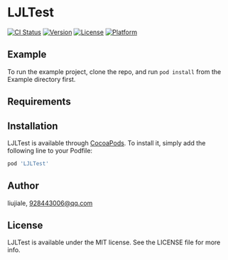 # LJLTest

[![CI Status](https://img.shields.io/travis/liujiale/LJLTest.svg?style=flat)](https://travis-ci.org/liujiale/LJLTest)
[![Version](https://img.shields.io/cocoapods/v/LJLTest.svg?style=flat)](https://cocoapods.org/pods/LJLTest)
[![License](https://img.shields.io/cocoapods/l/LJLTest.svg?style=flat)](https://cocoapods.org/pods/LJLTest)
[![Platform](https://img.shields.io/cocoapods/p/LJLTest.svg?style=flat)](https://cocoapods.org/pods/LJLTest)

## Example

To run the example project, clone the repo, and run `pod install` from the Example directory first.

## Requirements

## Installation

LJLTest is available through [CocoaPods](https://cocoapods.org). To install
it, simply add the following line to your Podfile:

```ruby
pod 'LJLTest'
```

## Author

liujiale, 928443006@qq.com

## License

LJLTest is available under the MIT license. See the LICENSE file for more info.
